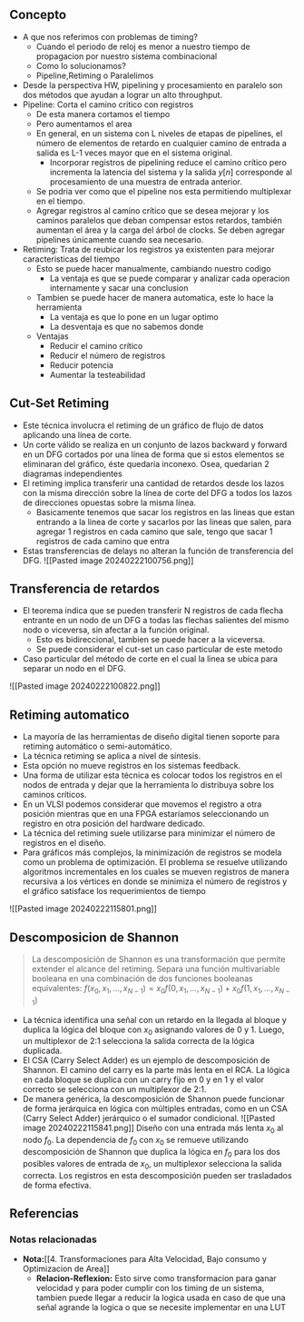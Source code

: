 

## Concepto
- A que nos referimos con problemas de timing?
	- Cuando el periodo de reloj es menor a nuestro tiempo de propagacion por nuestro sistema combinacional
	- Como lo solucionamos?
	- Pipeline,Retiming o Paralelimos
- Desde la perspectiva HW, pipelining y procesamiento en paralelo son dos métodos que ayudan a lograr un alto throughput.
- Pipeline: Corta el camino critico con registros
	- De esta manera cortamos el tiempo
	- Pero aumentamos el area
	- En general, en un sistema con L niveles de etapas de pipelines, el número de elementos de retardo en cualquier camino de entrada a salida es L-1 veces mayor que en el sistema original.
		- Incorporar registros de pipelining reduce el camino crítico pero incrementa la latencia del sistema y la salida $y[n]$ corresponde al procesamiento de una muestra de entrada anterior.
	- Se podria ver como que el pipeline nos esta permitiendo multiplexar en el tiempo.
	- Agregar registros al camino crítico que se desea mejorar y los caminos paralelos que deban compensar estos retardos, también aumentan el área y la carga del árbol de clocks. Se deben agregar pipelines únicamente cuando sea necesario.
- Retiming: Trata de reubicar los registros ya existenten para mejorar caracteristicas del tiempo
	- Esto se puede hacer manualmente, cambiando nuestro codigo
		- La ventaja es que se puede comparar y analizar cada operacion internamente y sacar una conclusion
	- Tambien se puede hacer de manera automatica, este lo hace la herramienta
		- La ventaja es que lo pone en un lugar optimo
		- La desventaja es que no sabemos donde
	- Ventajas
		-  Reducir el camino crítico
		- Reducir el número de registros
		- Reducir potencia
		- Aumentar la testeabilidad

## Cut-Set Retiming
- Este técnica involucra el retiming de un gráfico de flujo de datos aplicando una línea de corte.
- Un corte válido se realiza en un conjunto de lazos backward y forward en un DFG cortados por una línea de forma que si estos elementos se eliminaran del gráfico, éste quedaría inconexo. Osea, quedarian 2 diagramas independientes
- El retiming implica transferir una cantidad de retardos desde los lazos con la misma dirección sobre la línea de corte del DFG a todos los lazos de direcciones opuestas sobre la misma línea.
	- Basicamente tenemos que sacar los registros en las lineas que estan entrando a la linea de corte y sacarlos por las lineas que salen, para agregar 1 registros en cada camino que sale, tengo que sacar 1 registros de cada camino que entra
- Estas transferencias de delays no alteran la función de transferencia del DFG.
![[Pasted image 20240222100756.png]]

## Transferencia de retardos
- El teorema indica que se pueden transferir N registros de cada flecha entrante en un nodo de un DFG a todas las flechas salientes del mismo nodo o viceversa, sin afectar a la función original.
	- Esto es bidireccional, tambien se puede hacer a la viceversa.
	- Se puede considerar el cut-set un caso particular de este metodo
- Caso particular del método de corte en el cual la linea se ubica para separar un nodo en el DFG.

![[Pasted image 20240222100822.png]]



## Retiming automatico
- La mayoría de las herramientas de diseño digital tienen soporte para retiming automático o semi-automático.
- La técnica retiming se aplica a nivel de síntesis.
- Esta opción no mueve registros en los sistemas feedback.
- Una forma de utilizar esta técnica es colocar todos los registros en el nodos de entrada y dejar que la herramienta lo distribuya sobre los caminos críticos.
- En un VLSI podemos considerar que movemos el registro a otra posición mientras que en una FPGA estaríamos seleccionando un registro en otra posición del hardware dedicado.
- La técnica del retiming suele utilizarse para minimizar el número de registros en el diseño.
- Para gráficos más complejos, la minimización de registros se modela como un problema de optimización. El problema se resuelve utilizando algoritmos incrementales en los cuales se mueven registros de manera recursiva a los vértices en donde se minimiza el número de registros y el gráfico satisface los requerimientos de tiempo


![[Pasted image 20240222115801.png]]


## Descomposicion de Shannon
> La descomposición de Shannon es una transformación que permite extender el alcance del retiming. Separa una función multivariable booleana en una combinación de dos funciones booleanas equivalentes:
$f(x_0,x_1, ...,x_{N-1}) = x_0f (0,x_1, ...,x_{N-1})+x_0f (1,x_1, ...,x_{N-1})$

- La técnica identifica una señal con un retardo en la llegada al bloque y duplica la lógica del bloque con $x_0$ asignando valores de 0 y 1. Luego, un multiplexor de 2:1 selecciona la salida correcta de la lógica duplicada.
- El CSA (Carry Select Adder) es un ejemplo de descomposición de Shannon. El camino del carry es la parte más lenta en el RCA. La lógica en cada bloque se duplica con un carry fijo en 0 y en 1 y el valor correcto se selecciona con un multiplexor de 2:1.
- De manera genérica, la descomposición de Shannon puede funcionar de forma jerárquica en lógica con múltiples entradas, como en un CSA (Carry Select Adder) jerárquico o el sumador condicional.
![[Pasted image 20240222115841.png]]
Diseño con una entrada más lenta $x_0$ al nodo $f_0$. La dependencia de $f_0$ con $x_0$ se remueve utilizando descomposición de Shannon que duplica la lógica en $f_0$ para los dos posibles valores de entrada de $x_0$, un multiplexor selecciona la salida correcta. Los registros en esta descomposición pueden ser trasladados de forma efectiva.


## Referencias
### Notas relacionadas
- **Nota:**[[4. Transformaciones para Alta Velocidad, Bajo consumo y Optimizacion de Area]]
	- **Relacion-Reflexion:** Esto sirve como transformacion para ganar velocidad y para poder cumplir con los timing de un sistema, tambien puede llegar a reducir la logica usada en caso de que una señal agrande la logica o que se necesite implementar en una LUT